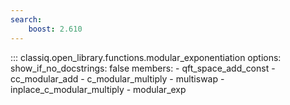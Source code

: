 ```yaml
---
search:
    boost: 2.610
---
```


<!-- spell-checker: disable -->
<!-- prettier-ignore-start -->
::: classiq.open_library.functions.modular_exponentiation
    options:
        show_if_no_docstrings: false
        members:
            - qft_space_add_const
            - cc_modular_add
            - c_modular_multiply
            - multiswap
            - inplace_c_modular_multiply
            - modular_exp
<!-- prettier-ignore-end -->
<!-- spell-checker: enable -->
